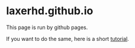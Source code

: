 # laxerhd.github.io
This page is run by github pages.

If you want to do the same, here is a short [tutorial](https://pages.github.com).
